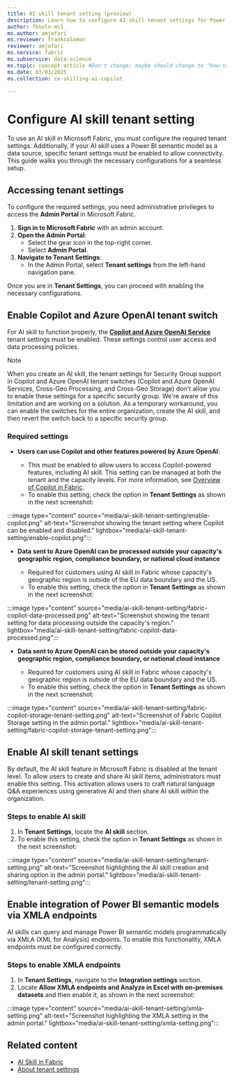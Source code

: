 ```yaml
---
title: AI skill tenant setting (preview)
description: Learn how to configure AI skill tenant settings for Power BI Semantic Models.
author: fbsolo-ms1
ms.author: amjafari
ms.reviewer: franksolomon
reviewer: amjafari
ms.service: fabric
ms.subservice: data-science
ms.topic: concept-article #Don't change; maybe should change to "how-to".
ms.date: 03/03/2025
ms.collection: ce-skilling-ai-copilot

---
```


# Configure AI skill tenant setting

To use an AI skill in Microsoft Fabric, you must configure the required tenant settings. Additionally, if your AI skill uses a Power BI semantic model as a data source, specific tenant settings must be enabled to allow connectivity. This guide walks you through the necessary configurations for a seamless setup.

## Accessing tenant settings

To configure the required settings, you need administrative privileges to access the **Admin Portal** in Microsoft Fabric.

1. **Sign in to Microsoft Fabric** with an admin account.
2. **Open the Admin Portal**:
   - Select the gear icon in the top-right corner.
   - Select **Admin Portal**.
3. **Navigate to Tenant Settings**:
   - In the Admin Portal, select **Tenant settings** from the left-hand navigation pane.

Once you are in **Tenant Settings**, you can proceed with enabling the necessary configurations.

## Enable Copilot and Azure OpenAI tenant switch

For AI skill to function properly, the [**Copilot and Azure OpenAI Service**](../admin/service-admin-portal-copilot.md#users-can-use-copilot-and-other-features-powered-by-azure-openai) tenant settings must be enabled. These settings control user access and data processing policies.

> [!NOTE]
> When you create an AI skill, the tenant settings for Security Group support in Copilot and Azure OpenAI tenant switches (Copilot and Azure OpenAI Services, Cross-Geo Processing, and Cross-Geo Storage) don't allow you to enable these settings for a specific security group. We're aware of this limitation and are working on a solution.
As a temporary workaround, you can enable the switches for the entire organization, create the AI skill, and then revert the switch back to a specific security group.

### Required settings

- **Users can use Copilot and other features powered by Azure OpenAI**:

  - This must be enabled to allow users to access Copilot-powered features, including AI skill. This setting can be managed at both the tenant and the capacity levels. For more information, see [Overview of Copilot in Fabric](../fundamentals/copilot-fabric-overview.md).
  - To enable this setting, check the option in **Tenant Settings** as shown in the next screenshot:

:::image type="content" source="media/ai-skill-tenant-setting/enable-copilot.png" alt-text="Screenshot showing the tenant setting where Copilot can be enabled and disabled." lightbox="media/ai-skill-tenant-setting/enable-copilot.png":::

- **Data sent to Azure OpenAI can be processed outside your capacity's geographic region, compliance boundary, or national cloud instance**

  - Required for customers using AI skill in Fabric whose capacity's geographic region is outside of the EU data boundary and the US.
  - To enable this setting, check the option in **Tenant Settings** as shown in the next screenshot:

:::image type="content" source="media/ai-skill-tenant-setting/fabric-copilot-data-processed.png" alt-text="Screenshot showing the tenant setting for data processing outside the capacity's region." lightbox="media/ai-skill-tenant-setting/fabric-copilot-data-processed.png":::

- **Data sent to Azure OpenAI can be stored outside your capacity's geographic region, compliance boundary, or national cloud instance**

  - Required for customers using AI skill in Fabric whose capacity's geographic region is outside of the EU data boundary and the US.
  - To enable this setting, check the option in **Tenant Settings** as shown in the next screenshot:

:::image type="content" source="media/ai-skill-tenant-setting/fabric-copilot-storage-tenant-setting.png" alt-text="Screenshot of Fabric Copilot Storage setting in the admin portal." lightbox="media/ai-skill-tenant-setting/fabric-copilot-storage-tenant-setting.png":::

## Enable AI skill tenant settings

By default, the AI skill feature in Microsoft Fabric is disabled at the tenant level. To allow users to create and share AI skill items, administrators must enable this setting. This activation allows users to craft natural language Q&A experiences using generative AI and then share AI skill within the organization.

### Steps to enable AI skill

1. In **Tenant Settings**, locate the **AI skill** section.
2. To enable this setting, check the option in **Tenant Settings** as shown in the next screenshot:

:::image type="content" source="media/ai-skill-tenant-setting/tenant-setting.png" alt-text="Screenshot highlighting the AI skill creation and sharing option in the admin portal." lightbox="media/ai-skill-tenant-setting/tenant-setting.png":::

## Enable integration of Power BI semantic models via XMLA endpoints

AI skills can query and manage Power BI semantic models programmatically via XMLA (XML for Analysis) endpoints. To enable this functionality, XMLA endpoints must be configured correctly.

### Steps to enable XMLA endpoints

1. In **Tenant Settings**, navigate to the **Integration settings** section.
2. Locate **Allow XMLA endpoints and Analyze in Excel with on-premises datasets** and then enable it, as shown in the next screenshot:

:::image type="content" source="media/ai-skill-tenant-setting/xmla-setting.png" alt-text="Screenshot highlighting the XMLA setting in the admin portal." lightbox="media/ai-skill-tenant-setting/xmla-setting.png":::

## Related content

- [AI Skill in Fabric](./concept-ai-skill.md)
- [About tenant settings](../admin/about-tenant-settings.md)